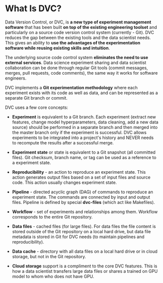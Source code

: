 # What Is DVC?

Data Version Control, or DVC, is **a new type of experiment management
software** that has been built **on top of the existing engineering toolset**
and particularly on a source code version control system (currently - Git). DVC
reduces the gap between the existing tools and the data scientist needs. This
gives an ability to **use the advantages of the experimentation software while
reusing existing skills and intuition**.

The underlying source code control system **eliminates the need to use external
services**. Data science experiment sharing and data scientist collaboration can
be done through regular Git tools (commit messages, merges, pull requests, code
comments), the same way it works for software engineers.

DVC implements a **Git experimentation methodology** where each experiment
exists with its code as well as data, and can be represented as a separate Git
branch or commit.

DVC uses a few core concepts:

- **Experiment** is equivalent to a Git branch. Each experiment (extract new
features, change model hyperparameters, data cleaning, add a new data source)
should be performed in a separate branch and then merged into the master branch
only if the experiment is successful. DVC allows experiments to be integrated
into a project's history and NEVER needs to recompute the results after a
successful merge.

- **Experiment state** or state is equivalent to a Git snapshot (all committed
files). Git checksum, branch name, or tag can be used as a reference to a
experiment state.

- **Reproducibility** - an action to reproduce an experiment state. This action
generates output files based on a set of input files and source code. This
action usually changes experiment state.

- **Pipeline** - directed acyclic graph (DAG) of commands to reproduce an
experiment state. The commands are connected by input and output files. Pipeline
is defined by special **dvc-files** (which act like Makefiles).

- **Workflow** - set of experiments and relationships among them. Workflow
corresponds to the entire Git repository.

- **Data files** - cached files (for large files). For data files the file
content is stored outside of the Git repository on a local hard drive, but data
file metadata is stored in Git for DVC needs (to maintain pipelines and
reproducibility).

- **Data cache** - directory with all data files on a local hard drive or in
cloud storage, but not in the Git repository.

- **Cloud storage** support is a compliment to the core DVC features. This is
how a data scientist transfers large data files or shares a trained on GPU model
to whom who does not have GPU.
